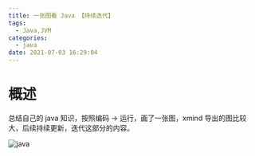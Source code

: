 ```yaml
---
title: 一张图看 Java 【持续迭代】
tags:
  - Java,JVM
categories:
  - java
date: 2021-07-03 16:29:04
---
```

# 概述
总结自己的 java 知识，按照编码 -> 运行，画了一张图，xmind 导出的图比较大，后续持续更新，迭代这部分的内容。

![java](/img/java/java_summary.png)
